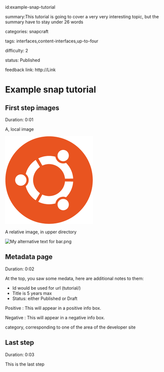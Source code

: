 id:example-snap-tutorial

summary:This tutorial is going to cover a very very interesting topic, but the summary have to stay under 26 words

categories: snapcraft

tags: interfaces,content-interfaces,up-to-four

difficulty: 2

status: Published

feedback link: http://Link

# Example snap tutorial

## First step images
Duration: 0:01

A, local image

![My alternative text for foo](foo.png)

A relative image, in upper directory

![My alternative text for bar.png](bar.png)

## Metadata page
Duration: 0:02

At the top, you saw some medata, here are additional notes to them:
* Id would be used for url (tutorial/<id>)
* Title is 5 years max
* Status: either Published or Draft

Positive
: This will appear in a positive info box.

Negative
: This will appear in a negative info box.

category, corresponding to one of the area of the developer site

## Last step
Duration: 0:03

This is the last step
